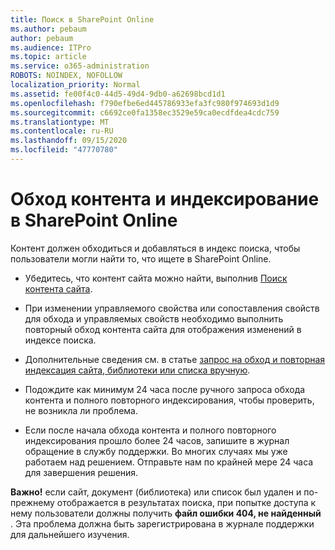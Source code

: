 ```yaml
---
title: Поиск в SharePoint Online
ms.author: pebaum
author: pebaum
ms.audience: ITPro
ms.topic: article
ms.service: o365-administration
ROBOTS: NOINDEX, NOFOLLOW
localization_priority: Normal
ms.assetid: fe00f4c0-44d5-49d4-9db0-a62698bcd1d1
ms.openlocfilehash: f790efbe6ed445786933efa3fc980f974693d1d9
ms.sourcegitcommit: c6692ce0fa1358ec3529e59ca0ecdfdea4cdc759
ms.translationtype: MT
ms.contentlocale: ru-RU
ms.lasthandoff: 09/15/2020
ms.locfileid: "47770780"
---
```

# <a name="content-crawling-and-indexing-in-sharepoint-online"></a>Обход контента и индексирование в SharePoint Online

Контент должен обходиться и добавляться в индекс поиска, чтобы пользователи могли найти то, что ищете в SharePoint Online.

- Убедитесь, что контент сайта можно найти, выполнив [Поиск контента сайта](https://docs.microsoft.com/sharepoint/make-site-content-searchable).

- При изменении управляемого свойства или сопоставления свойств для обхода и управляемых свойств необходимо выполнить повторный обход контента сайта для отображения изменений в индексе поиска.

- Дополнительные сведения см. в статье [запрос на обход и повторная индексация сайта, библиотеки или списка вручную](https://docs.microsoft.com/sharepoint/crawl-site-content).

- Подождите как минимум 24 часа после ручного запроса обхода контента и полного повторного индексирования, чтобы проверить, не возникла ли проблема.

- Если после начала обхода контента и полного повторного индексирования прошло более 24 часов, запишите в журнал обращение в службу поддержки. Во многих случаях мы уже работаем над решением. Отправьте нам по крайней мере 24 часа для завершения решения.

**Важно!** если сайт, документ (библиотека) или список был удален и по-прежнему отображается в результатах поиска, при попытке доступа к нему пользователи должны получить **файл ошибки 404, не найденный** . Эта проблема должна быть зарегистрирована в журнале поддержки для дальнейшего изучения.



